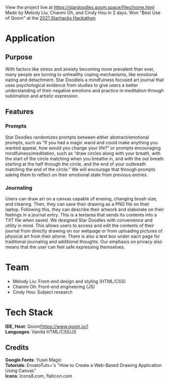 View the project live at https://stardoodles.qoom.space/files/home.html
Made by Melody Liu, Chanmi Oh, and Cindy Hou in 2 days.
Won "Best Use of Qoom" at the [2021 Starhacks Hackathon](https://starhacks.devpost.com/)

# Application
## Purpose
With factors like stress and anxiety becoming more prevalent than ever, many people are turning to unhealthy coping mechanisms, like emotional eating and detachment. Star Doodleis a mindfulness focused art journal that uses psychological evidence from studies to give users a better understanding of their negative emotions and practice in meditation through sublimation and artistic expression. 

## Features
### Prompts
Star Doodles randomizes prompts between either abstract/emotional prompts, such as “If you had a magic wand and could make anything you wanted appear, how would you change your life?” or prompts encouraging mindfulness/meditation, such as “draw circles along with your breath, with the start of the circle matching when you breathe in, and with the out breath starting at the half through the circle, and the end of your outbreath matching the end of the circle.” 
We will encourage that through prompts asking them to reflect on their emotional state from previous entries. 
### Journaling
Users can draw art on a canvas capable of erasing, changing brush size, and clearing. Then, they can save their drawing as a PNG file on their laptop. 
	Following this, they can describe their artwork and elaborate on their feelings in a journal entry. This is a textarea that sends its contents into a TXT file when saved.
We designed Star Doodles with convenience and utility in mind. This allows users to access and edit the contents of their journal from directly drawing on our webpage or from uploading pictures of physical art from their phone. There is also a text box under each page for traditional journaling and additional thoughts. Our emphasis on privacy also means that the user can feel safe expressing themselves. 

# Team
- Melody Liu: Front-end design and styling (HTML/CSS)
- Chanmi Oh: Front-end engineering (JS)
- Cindy Hou: Subject research  

# Tech Stack  
**IDE, Host**: Qoom[https://www.qoom.io/]  
**Languages**: Vanilla HTML/CSS/JS  

## Credits
**Google Fonts**: Yusei Magic  
**Tutorials**: EnvatoTuts+'s "How to Create a Web-Based Drawing Application Using Canvas"  
**Icons**: Icons8.com, flaticon.com  

